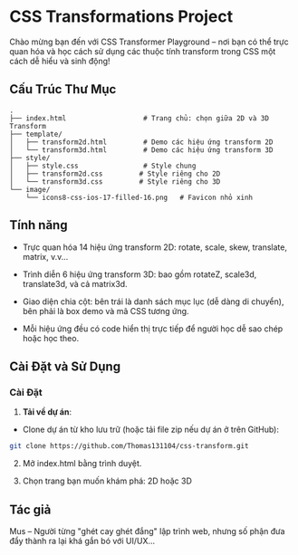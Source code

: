 # CSS Transformations Project

Chào mừng bạn đến với CSS Transformer Playground – nơi bạn có thể trực quan hóa và học cách sử dụng các thuộc tính transform trong CSS một cách dễ hiểu và sinh động!

## Cấu Trúc Thư Mục

```
.
├── index.html                   # Trang chủ: chọn giữa 2D và 3D Transform
├── template/
│   ├── transform2d.html         # Demo các hiệu ứng transform 2D
│   └── transform3d.html         # Demo các hiệu ứng transform 3D
├── style/
│   ├── style.css                # Style chung
│   ├── transform2d.css         # Style riêng cho 2D
│   └── transform3d.css         # Style riêng cho 3D
└── image/
    └── icons8-css-ios-17-filled-16.png   # Favicon nhỏ xinh
```



## Tính năng

- Trực quan hóa 14 hiệu ứng transform 2D: rotate, scale, skew, translate, matrix, v.v...

- Trình diễn 6 hiệu ứng transform 3D: bao gồm rotateZ, scale3d, translate3d, và cả matrix3d.

- Giao diện chia cột: bên trái là danh sách mục lục (dễ dàng di chuyển), bên phải là box demo và mã CSS tương ứng.

- Mỗi hiệu ứng đều có code hiển thị trực tiếp để người học dễ sao chép hoặc học theo.



## Cài Đặt và Sử Dụng

### Cài Đặt

1. **Tải về dự án**:

- Clone dự án từ kho lưu trữ (hoặc tải file zip nếu dự án ở trên GitHub):
```bash
git clone https://github.com/Thomas131104/css-transform.git
```

2. Mở index.html bằng trình duyệt.

3. Chọn trang bạn muốn khám phá: 2D hoặc 3D


 
 ## Tác giả

Mus – Người từng "ghét cay ghét đắng" lập trình web, nhưng số phận đưa đẩy thành ra lại khá gắn bó với UI/UX...



